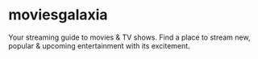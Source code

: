 # moviesgalaxia
Your streaming guide to movies &amp; TV shows. Find a place to stream new, popular &amp; upcoming entertainment with its excitement.
